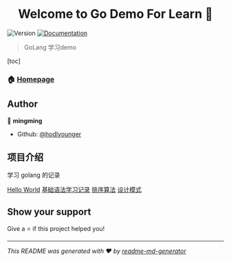 <h1 align="center">Welcome to Go Demo For Learn 👋</h1>
<p>
  <img alt="Version" src="https://img.shields.io/badge/version-V0.01-blue.svg?cacheSeconds=2592000" />
  <a href="readme.md" target="_blank">
    <img alt="Documentation" src="https://img.shields.io/badge/documentation-yes-brightgreen.svg" />
  </a>
</p>

> GoLang 学习demo

[toc]

### 🏠 [Homepage](github.com/holdyounger)

## Author

👤 **mingming**

* Github: [@hodlyounger](https://github.com/hodlyounger)

## 项目介绍

学习 golang 的记录

[Hello World](./Hello%20World/main.go)
[基础语法学习记录](./%E5%AE%9E%E9%AA%8C%E6%A5%BC_Demo/ReadMe.md)
[排序算法](./%E6%8E%92%E5%BA%8F%E7%AE%97%E6%B3%95/%E5%BF%AB%E9%80%9F%E6%8E%92%E5%BA%8F/quicksort.go)
[设计模式](./DesignPattern/00_simple_Factory/README.md)

## Show your support

Give a ⭐️ if this project helped you!

***
_This README was generated with ❤️ by [readme-md-generator](https://github.com/kefranabg/readme-md-generator)_